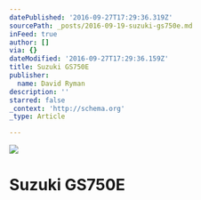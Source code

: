 ```yaml
---
datePublished: '2016-09-27T17:29:36.319Z'
sourcePath: _posts/2016-09-19-suzuki-gs750e.md
inFeed: true
author: []
via: {}
dateModified: '2016-09-27T17:29:36.159Z'
title: Suzuki GS750E
publisher:
  name: David Ryman
description: ''
starred: false
_context: 'http://schema.org'
_type: Article

---
```

![](https://imgflo.herokuapp.com/graph/2b2431f8e7ba7b0/188b7c48409796bc60a6a5c770031028/croprotate.jpg?cropheight=330&cropwidth=416&degrees=0&input=https%3A%2F%2Fthe-grid-user-content.s3-us-west-2.amazonaws.com%2Fa47e12c1-529c-4301-8074-ed2fc609df61.jpg&x=16&y=0)

# Suzuki GS750E